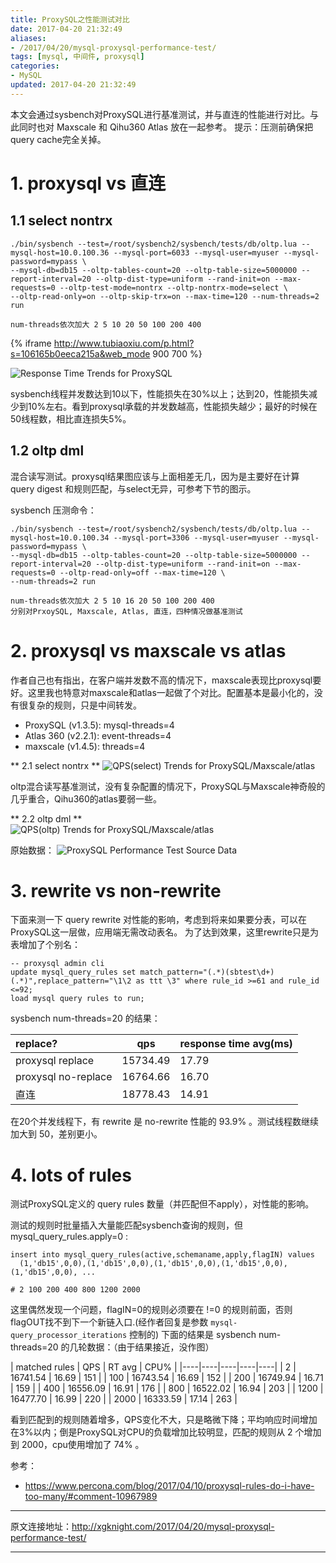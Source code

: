 ```yaml
---
title: ProxySQL之性能测试对比
date: 2017-04-20 21:32:49
aliases:
- /2017/04/20/mysql-proxysql-performance-test/
tags: [mysql, 中间件, proxysql]
categories:
- MySQL
updated: 2017-04-20 21:32:49
---
```


本文会通过sysbench对ProxySQL进行基准测试，并与直连的性能进行对比。与此同时也对 Maxscale 和 Qihu360 Atlas 放在一起参考。
提示：压测前确保把query cache完全关掉。

# 1. proxysql vs 直连
## 1.1 select nontrx
```
./bin/sysbench --test=/root/sysbench2/sysbench/tests/db/oltp.lua --mysql-host=10.0.100.36 --mysql-port=6033 --mysql-user=myuser --mysql-password=mypass \
--mysql-db=db15 --oltp-tables-count=20 --oltp-table-size=5000000 --report-interval=20 --oltp-dist-type=uniform --rand-init=on --max-requests=0 --oltp-test-mode=nontrx --oltp-nontrx-mode=select \
--oltp-read-only=on --oltp-skip-trx=on --max-time=120 --num-threads=2 run

num-threads依次加大 2 5 10 20 50 100 200 400
```
{% iframe http://www.tubiaoxiu.com/p.html?s=106165b0eeca215a&web_mode 900 700 %}

<!--
![QPS Trends for ProxySQL](http://github.com/seanlook/sean-notes-comment/raw/main/static/proxysql-perf-qps.png) 
-->
![Response Time Trends for ProxySQL](http://github.com/seanlook/sean-notes-comment/raw/main/static/proxysql-perf-rt.png)  

sysbench线程并发数达到10以下，性能损失在30%以上；达到20，性能损失减少到10%左右。看到proxysql承载的并发数越高，性能损失越少；最好的时候在50线程数，相比直连损失5%。

## 1.2 oltp dml
混合读写测试。proxysql结果图应该与上面相差无几，因为是主要好在计算 query digest 和规则匹配，与select无异，可参考下节的图示。

sysbench 压测命令：
```
./bin/sysbench --test=/root/sysbench2/sysbench/tests/db/oltp.lua --mysql-host=10.0.100.34 --mysql-port=3306 --mysql-user=myuser --mysql-password=mypass \
--mysql-db=db15 --oltp-tables-count=20 --oltp-table-size=5000000 --report-interval=20 --oltp-dist-type=uniform --rand-init=on --max-requests=0 --oltp-read-only=off --max-time=120 \
--num-threads=2 run

num-threads依次加大 2 5 10 16 20 50 100 200 400
分别对PrxoySQL, Maxscale, Atlas, 直连，四种情况做基准测试
```

# 2. proxysql vs maxscale vs atlas
作者自己也有指出，在客户端并发数不高的情况下，maxscale表现比proxysql要好。这里我也特意对maxscale和atlas一起做了个对比。配置基本是最小化的，没有很复杂的规则，只是中间转发。
- ProxySQL  (v1.3.5): mysql-threads=4
- Atlas 360 (v2.2.1): event-threads=4
- maxscale  (v1.4.5): threads=4

** 2.1 select nontrx ** 
![QPS(select) Trends for ProxySQL/Maxscale/atlas](http://github.com/seanlook/sean-notes-comment/raw/main/static/proxysql-perf-qps-maxscale-atlas.png)

oltp混合读写基准测试，没有复杂配置的情况下，ProxySQL与Maxscale神奇般的几乎重合，Qihu360的atlas要弱一些。

** 2.2 oltp dml **  
![QPS(oltp) Trends for ProxySQL/Maxscale/atlas](http://github.com/seanlook/sean-notes-comment/raw/main/static/proxysql-perf-qps-oltp-maxscale-atlas.png)


原始数据：
![ProxySQL Performance Test Source Data](http://github.com/seanlook/sean-notes-comment/raw/main/static/proxysql-perf-qps-src-data.png)

# 3. rewrite vs non-rewrite
下面来测一下 query rewrite 对性能的影响，考虑到将来如果要分表，可以在ProxySQL这一层做，应用端无需改动表名。
为了达到效果，这里rewrite只是为表增加了个别名：
```
-- proxysql admin cli
update mysql_query_rules set match_pattern="(.*)(sbtest\d+)(.*)",replace_pattern="\1\2 as ttt \3" where rule_id >=61 and rule_id <=92;
load mysql query rules to run;
```
sysbench num-threads=20 的结果：

| replace? | qps | response time avg(ms) |
| :---- | ---- | ---- |
| proxysql replace | 15734.49 |17.79 |
| proxysql no-replace | 16764.66 |16.70 |
| 直连 | 18778.43 | 14.91 |

在20个并发线程下，有 rewrite 是 no-rewrite 性能的 93.9% 。测试线程数继续加大到 50，差别更小。

# 4. lots of rules
测试ProxySQL定义的 query rules 数量（并匹配但不apply），对性能的影响。

测试的规则时批量插入大量能匹配sysbench查询的规则，但 mysql_query_rules.apply=0 :
```
insert into mysql_query_rules(active,schemaname,apply,flagIN) values
  (1,'db15',0,0),(1,'db15',0,0),(1,'db15',0,0),(1,'db15',0,0),(1,'db15',0,0), ...

# 2 100 200 400 800 1200 2000 
```
这里偶然发现一个问题，flagIN=0的规则必须要在 !=0 的规则前面，否则flagOUT找不到下一个新链入口.(经作者回复是参数 `mysql-query_processor_iterations` 控制的)
下面的结果是 sysbench num-threads=20 的几轮数据：（由于结果接近，没作图）

| matched rules	 | QPS | RT avg | CPU% |
|----|----|----|----|----|
| 2	| 16741.54 | 16.69 | 151  |
| 100 | 16743.54 | 16.69 | 152 |
| 200 | 16749.94 | 16.71 | 159 |
| 400 | 16556.09 | 16.91 | 176 |
| 800 | 16522.02 | 16.94 | 203 |
| 1200 | 16477.70 | 16.99 | 220 |
| 2000 | 16333.59 | 17.14 | 263 |

看到匹配到的规则随着增多，QPS变化不大，只是略微下降；平均响应时间增加在3%以内；倒是ProxySQL对CPU的负载增加比较明显，匹配的规则从 2 个增加到 2000，cpu使用增加了 74% 。 

参考：
- https://www.percona.com/blog/2017/04/10/proxysql-rules-do-i-have-too-many/#comment-10967989

---

原文连接地址：http://xgknight.com/2017/04/20/mysql-proxysql-performance-test/

---
